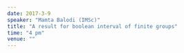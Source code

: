 ```yaml
---
date: 2017-3-9
speaker: "Mamta Balodi (IMSc)"
title: "A result for boolean interval of finite groups"
time: "4 pm"
venue: ""
---
```


